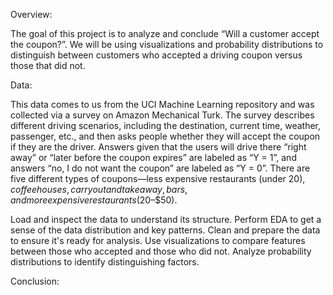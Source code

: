 Overview:

The goal of this project is to analyze and conclude “Will a customer accept the coupon?”. We will be using visualizations and probability distributions to distinguish between customers who accepted a driving coupon versus those that did not.

Data:

This data comes to us from the UCI Machine Learning repository and was collected via a survey on Amazon Mechanical Turk. The survey describes different driving scenarios, including the destination, current time, weather, passenger, etc., and then asks people whether they will accept the coupon if they are the driver. Answers given that the users will drive there “right away” or “later before the coupon expires” are labeled as “Y = 1”, and answers “no, I do not want the coupon” are labeled as “Y = 0”. There are five different types of coupons—less expensive restaurants (under $20), coffee houses, carry out and take away, bars, and more expensive restaurants ($20–$50).

Load and inspect the data to understand its structure.
Perform EDA to get a sense of the data distribution and key patterns.
Clean and prepare the data to ensure it's ready for analysis.
Use visualizations to compare features between those who accepted and those who did not.
Analyze probability distributions to identify distinguishing factors.



Conclusion:
